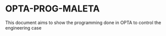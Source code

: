# OPTA-PROG-MALETA
This document aims to show the programming done in OPTA to control the engineering case
